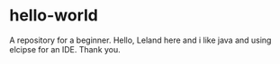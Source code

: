 # hello-world
A repository for a beginner.
Hello, Leland here and i like java and using elcipse for an IDE.
Thank you.
